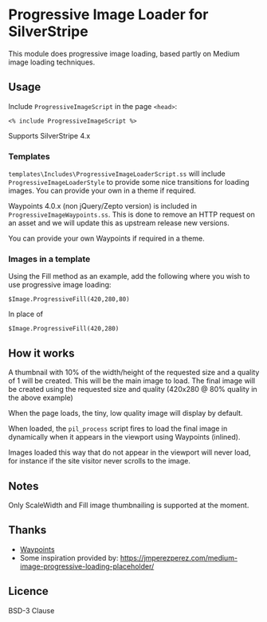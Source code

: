 # Progressive Image Loader for SilverStripe

This module does progressive image loading, based partly on Medium image loading techniques.

## Usage

Include ```ProgressiveImageScript``` in the page ```<head>```:

```
<% include ProgressiveImageScript %>
```
Supports SilverStripe 4.x

### Templates

```templates\Includes\ProgressiveImageLoaderScript.ss``` will include ```ProgressiveImageLoaderStyle```
to provide some nice transitions for loading images. You can provide your own in a theme if required.

Waypoints 4.0.x (non jQuery/Zepto version) is included in ```ProgressiveImageWaypoints.ss```.
This is done to remove an HTTP request on an asset and we will update this as upstream release new versions.

You can provide your own Waypoints if required in a theme.

### Images in a template
Using the Fill method as an example, add the following where you wish to use progressive image loading:
```
$Image.ProgressiveFill(420,280,80)
```
In place of
```
$Image.ProgressiveFill(420,280)
```

## How it works

A thumbnail with 10% of the width/height of the requested size and a quality of 1 will be created. This will be the main image to load.
The final image will be created using the requested size and quality (420x280 @ 80% quality in the above example)

When the page loads, the tiny, low quality image will display by default.

When loaded, the ```pil_process``` script fires to load the final image in dynamically when it appears in the viewport using Waypoints (inlined).

Images loaded this way that do not appear in the viewport will never load, for instance if the site visitor never scrolls to the image.

## Notes

Only ScaleWidth and Fill image thumbnailing is supported at the moment.

## Thanks

+ [Waypoints](https://github.com/imakewebthings/waypoints)
+ Some inspiration provided by: https://jmperezperez.com/medium-image-progressive-loading-placeholder/

## Licence

BSD-3 Clause
